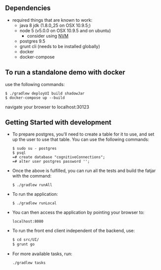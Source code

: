 ## Dependencies
- required things that are known to work:
  - java 8 jdk (1.8.0_25 on OSX 10.9.5;)
  - node 5 (v5.0.0 on OSX 10.9.5 and on ubuntu)
    - consider using [NVM](https://github.com/creationix/nvm)
  - postgres 9.5
  - grunt cli (needs to be installed globally)
  - docker
  - docker-compose

## To run a standalone demo with docker
use the following commands:
```aidl
$ ./gradlew deployUI build shadowJar
$ docker-compose up --build
```
navigate your browser to localhost:30123


## Getting Started with development
- To prepare postgres, you'll need to create a table for it to use, and set up the user to use that table.
You can use the following commands:
   ```
   $ sudo su - postgres
   $ psql
   =# create database "cognitiveConnections";
   =# alter user postgres password '';
   ```

- Once the above is fulfilled, you can run all the tests and build the fatjar with the command:

  `$ ./gradlew runAll`

- To run the application:

  `$ ./gradlew runLocal`

- You can then access the application by pointing your browser to:

  `localhost:8080`

- To run the front end client independent of the backend, use:

  ```bash
  $ cd src/UI/
  $ grunt go
  ```

- For more available tasks, run:

  `./gradlew tasks`



